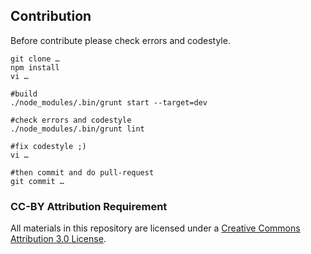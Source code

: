 ## Contribution
Before contribute please check errors and codestyle.

```
git clone …
npm install
vi …

#build
./node_modules/.bin/grunt start --target=dev

#check errors and codestyle
./node_modules/.bin/grunt lint

#fix codestyle ;)
vi …

#then commit and do pull-request
git commit …
```

### CC-BY Attribution Requirement
All materials in this repository are licensed under a [Creative Commons Attribution 3.0 License](http://creativecommons.org/licenses/by/3.0/).